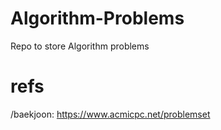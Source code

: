 # Algorithm-Problems
Repo to store Algorithm problems

# refs
/baekjoon: https://www.acmicpc.net/problemset
